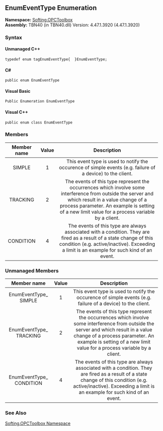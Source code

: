 ## **EnumEventType Enumeration**

**Namespace:** [Softing.OPCToolbox](N_Softing_OPCToolbox.htm)  
**Assembly:** TBN40 (in TBN40.dll) Version: 4.47.1.3920 (4.47.1.3920)

### Syntax

#### Unmanaged C++
```
typedef enum tagEnumEventType{	}EnumEventType;
```
#### C#
```
public enum EnumEventType
```

#### Visual Basic
```
Public Enumeration EnumEventType
```
#### Visual C++
```
public enum class EnumEventType
```

### Members
**Member name**|**Value**|**Description**
:-----:|:-----:|:-----:
SIMPLE|1|This event type is used to notify the occurence of simple events (e.g. failure of a device) to the client.
TRACKING|2|The events of this type represent the occurrences which involve some interference from outside the server and which result in a value change of a process parameter. An example is setting of a new limit value for a process variable by a client.
CONDITION|4|The events of this type are always associated with a condition. They are fired as a result of a state change of this condition (e.g. active/inactive). Exceeding a limit is an example for such kind of an event.

### Unmanaged Members
**Member name**|**Value**|**Description**
:-----:|:-----:|:-----:
EnumEventType\_ SIMPLE|1|This event type is used to notify the occurence of simple events (e.g. failure of a device) to the client.
EnumEventType\_ TRACKING|2|The events of this type represent the occurrences which involve some interference from outside the server and which result in a value change of a process parameter. An example is setting of a new limit value for a process variable by a client.
EnumEventType\_ CONDITION|4|The events of this type are always associated with a condition. They are fired as a result of a state change of this condition (e.g. active/inactive). Exceeding a limit is an example for such kind of an event.

### See Also

[Softing.OPCToolbox Namespace](N_Softing_OPCToolbox.htm)